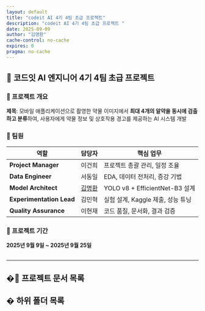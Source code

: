 ```yaml
---
layout: default
title: "codeit AI 4기 4팀 초급 프로젝트"
description: "codeit AI 4기 4팀 초급 프로젝트 "
date: 2025-09-09
author: "김명환"
cache-control: no-cache
expires: 0
pragma: no-cache
---
```


## 🏥 코드잇 AI 엔지니어 4기 4팀 초급 프로젝트

### 📱 프로젝트 개요
**제목**: 모바일 애플리케이션으로 촬영한 약물 이미지에서 **최대 4개의 알약을 동시에 검출하고 분류**하여, 사용자에게 약물 정보 및 상호작용 경고를 제공하는 AI 시스템 개발

### 👥 팀원

| 역할 | 담당자 | 핵심 업무 |
|------|--------|-----------|
| **Project Manager** | 이건희 | 프로젝트 총괄 관리, 일정 조율 |
| **Data Engineer** | 서동일 | EDA, 데이터 전처리, 증강 기법 |
| **Model Architect** | [김명환](https://c0z0c.github.io/) | YOLO v8 + EfficientNet-B3 설계 |
| **Experimentation Lead** | 김민혁 | 실험 설계, Kaggle 제출, 성능 튜닝 |
| **Quality Assurance** | 이현재 | 코드 품질, 문서화, 결과 검증 |


### 📅 프로젝트 기간
**2025년 9월 9일 ~ 2025년 9월 25일**

<hr style="margin: 30px 0;">

<script>

{% assign cur_dir = "/md/" %}
{% include cur_files.liquid %}
{% include page_values.html %}
{% include page_files.html %}

{% assign cur_dir = "/" %}
{% include cur_files.liquid %}
{% include page_values.html %}
{% include page_folders.html %}

</script>

<h2>�📖 프로젝트 문서 목록</h2>
<div class="file-grid">
  <!-- 파일 목록이 JavaScript로 동적 생성됩니다 -->
</div>

<h2>� 하위 폴더 목록</h2>
<div class="folder-grid">
  <!-- 폴더 목록이 JavaScript로 동적 생성됩니다 -->
</div>



